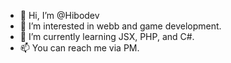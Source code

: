 - 👋 Hi, I’m @Hibodev
- 👀 I’m interested in webb and game development.
- 🌱 I’m currently learning JSX, PHP, and C#.
- 📫 You can reach me via PM.

<!---
Hibodev/Hibodev is a ✨ special ✨ repository because its `README.md` (this file) appears on your GitHub profile.
You can click the Preview link to take a look at your changes.
--->
